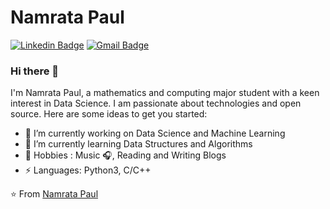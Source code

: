 # Namrata Paul 
[![Linkedin Badge](https://img.shields.io/badge/-Namrata_Paul-blue?style=flat-square&logo=Linkedin&logoColor=white&link=https://www.linkedin.com/in/namrata-paul-03a0b5188/)](https://www.linkedin.com/in/namrata-paul-03a0b5188/) [![Gmail Badge](https://img.shields.io/badge/-nampaul1999@gmail.com-c14438?style=flat-square&logo=Gmail&logoColor=white&link=mailtonampaul1999@gmail.com)](mailto:nampaul1999@gmail.com)

### Hi there 👋
I'm Namrata Paul, a mathematics and computing major student with a keen interest in Data Science. I am passionate about technologies and open source.
Here are some ideas to get you started:

- 🔭 I’m currently working on Data Science and Machine Learning
- 🌱 I’m currently learning Data Structures and Algorithms
- 💬 Hobbies : Music :headphones:, Reading and Writing Blogs
- ⚡ Languages: Python3, C/C++

⭐️ From [Namrata Paul](https://github.com/Namrata-Paul)
